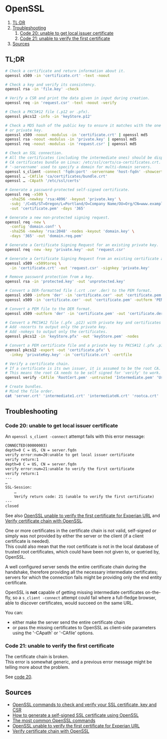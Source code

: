 # OpenSSL

1. [TL;DR](#tldr)
1. [Troubleshooting](#troubleshooting)
   1. [Code 20: unable to get local issuer certificate](#code-20-unable-to-get-local-issuer-certificate)
   1. [Code 21: unable to verify the first certificate](#code-21-unable-to-verify-the-first-certificate)
1. [Sources](#sources)

## TL;DR

```sh
# Check a certificate and return information about it.
openssl x509 -in 'certificate.crt' -text -noout

# Check a key and verify its consistency.
openssl rsa -in 'file.key' -check

# Verify a CSR and print the data given in input during creation.
openssl req -in 'request.csr' -text -noout -verify

# Check a PKCS#12 file (.p12 or .pfx).
openssl pkcs12 -info -in 'keyStore.p12'

# Check a MD5 hash of the public key to ensure it matches with the one in a CSR
# or private key.
openssl x509 -noout -modulus -in 'certificate.crt' | openssl md5
openssl rsa -noout -modulus -in 'private.key' | openssl md5
openssl req -noout -modulus -in 'request.csr' | openssl md5

# Check an SSL connection.
# All the certificates (including the intermediate ones) should be displayed.
# CA certificates bundle on Linux: /etc/ssl/certs/ca-certificates.crt.
# '-servername' used to specify a domain for multi-domain servers.
openssl s_client -connect 'fqdn:port' -servername 'host-fqdn' -showcerts
openssl … -CAfile 'ca/certificates/bundle.crt'
openssl … -CApath '/etc/ssl/certs'

# Generate a password-protected self-signed certificate.
openssl req -x509 \
  -sha256 -newkey 'rsa:4096' -keyout 'private.key' \
  -subj '/C=US/ST=Oregon/L=Portland/O=Company Name/OU=Org/CN=www.example.com' \
  -out 'certificate.pem' -days '365'

# Generate a new non-protected signing request.
openssl req -new \
  -config 'domain.conf' \
  -sha256 -newkey 'rsa:2048' -nodes -keyout 'domain.key' \
  -days '365' -out 'domain.req.pem'

# Generate a Certificate Signing Request for an existing private key.
openssl req -new -key 'private.key' -out 'request.csr'

# Generate a Certificate Signing Request from an existing certificate and key.
openssl x509 -x509toreq \
  -in 'certificate.crt' -out 'request.csr' -signkey 'private.key'

# Remove password protection from a key.
openssl rsa -in 'protected.key' -out 'unprotected.key'

# Convert a DER-formatted file (.crt .cer .der) to the PEM format.
openssl x509 -inform 'der' -in 'certificate.cer' -out 'certificate.pem'
openssl x509 -in 'certificate.cer' -out 'certificate.pem' -outform 'PEM'

# Convert a PEM file to the DER format.
openssl x509 -outform 'der' -in 'certificate.pem' -out 'certificate.der'

# Convert a PKCS#12 file (.pfx .p12) with private key and certificates to PEM.
# Add -nocerts to output only the private key.
# Add -nokeys to output only the certificates.
openssl pkcs12 -in 'keyStore.pfx' -out 'keyStore.pem' -nodes

# Convert a PEM certificate file and a private key to PKCS#12 (.pfx .p12).
openssl pkcs12 -export -out 'certificate.pfx' \
  -inkey 'privateKey.key' -in 'certificate.crt' -certfile

# Verify a certificate chain.
# If a certificate is its own issuer, it is assumed to be the root CA.
# This means the root CA needs to be self signed for 'verify' to work.
openssl verify -CAfile 'RootCert.pem' -untrusted 'Intermediate.pem' 'UserCert.pem'

# Create bundles.
# Mind the file order.
cat 'server.crt' 'intermediate1.crt' 'intermediateN.crt' 'rootca.crt'
```

## Troubleshooting

### Code 20: unable to get local issuer certificate

An `openssl s_client -connect` attempt fails with this error message:

```txt
CONNECTED(00000003)
depth=0 C = US, CN = server.fqdn
verify error:num=20:unable to get local issuer certificate
verify return:1
depth=0 C = US, CN = server.fqdn
verify error:num=21:unable to verify the first certificate
verify return:1
---
…
SSL-Session:
    …
    Verify return code: 21 (unable to verify the first certificate)
---
closed
```

See also [OpenSSL unable to verify the first certificate for Experian URL] and [Verify certificate chain with OpenSSL].

One or more certificates in the certificate chain is not valid, self-signed or simply was not provided by either the server or the client (if a client certificate is needed).<br />
This could also mean that the root certificate is not in the local database of trusted root certificates, which could have been not given to, or queried by, OpenSSL.

A well configured server sends the entire certificate chain during the handshake, therefore providing all the necessary intermediate certificates; servers for which the connection fails might be providing only the end entity certificate.

OpenSSL is **not** capable of getting missing intermediate certificates on-the-fly, so a `s_client -connect` attempt could fail where a full-fledge browser, able to discover certificates, would succeed on the same URL.

You can:

- either make the server send the entire certificate chain
- or pass the missing certificates to OpenSSL as client-side parameters using the '-CApath' or '-CAfile' options.

### Code 21: unable to verify the first certificate

The certificate chain is broken.<br />
This error is somewhat generic, and a previous error message might be telling more about the problem.

See [code 20](#code-20-unable-to-get-local-issuer-certificate).

## Sources

- [OpenSSL commands to check and verify your SSL certificate, key and CSR]
- [How to generate a self-signed SSL certificate using OpenSSL]
- [The most common OpenSSL commands]
- [OpenSSL unable to verify the first certificate for Experian URL]
- [Verify certificate chain with OpenSSL]

<!-- -->
[how to generate a self-signed ssl certificate using openssl]: https://stackoverflow.com/questions/10175812/how-to-generate-a-self-signed-ssl-certificate-using-openssl#10176685
[openssl commands to check and verify your ssl certificate, key and csr]: https://www.ibm.com/support/pages/openssl-commands-check-and-verify-your-ssl-certificate-key-and-csr
[openssl unable to verify the first certificate for experian url]: https://stackoverflow.com/questions/7587851/openssl-unable-to-verify-the-first-certificate-for-experian-url
[the most common openssl commands]: https://www.sslshopper.com/article-most-common-openssl-commands.html
[verify certificate chain with openssl]: https://www.itsfullofstars.de/2016/02/verify-certificate-chain-with-openssl/
